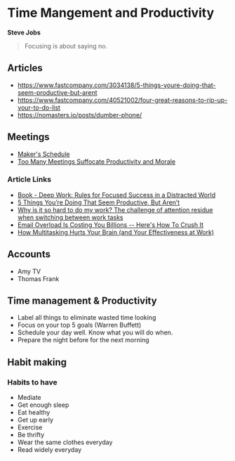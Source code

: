 # Time Mangement and Productivity

**Steve Jobs**
> Focusing is about saying no.

## Articles
- https://www.fastcompany.com/3034138/5-things-youre-doing-that-seem-productive-but-arent
- https://www.fastcompany.com/40521002/four-great-reasons-to-rip-up-your-to-do-list
- https://nomasters.io/posts/dumber-phone/

## Meetings
- [Maker's Schedule](http://paulgraham.com/makersschedule.html)
- [Too Many Meetings Suffocate Productivity and Morale](https://www.entrepreneur.com/article/304610)

### Article Links
- [Book - Deep Work: Rules for Focused Success in a Distracted World](https://www.amazon.com/Deep-Work-Focused-Success-Distracted/dp/1455586692)
- [5 Things You’re Doing That Seem Productive, But Aren’t](https://www.fastcompany.com/3034138/5-things-youre-doing-that-seem-productive-but-arent)
- [Why is it so hard to do my work? The challenge of attention residue when switching between work tasks](https://ideas.repec.org/a/eee/jobhdp/v109y2009i2p168-181.html)
- [Email Overload Is Costing You Billions -- Here's How To Crush It](https://www.forbes.com/sites/groupthink/2014/05/29/email-overload-is-costing-you-billions-heres-how-to-crush-it/)
- [How Multitasking Hurts Your Brain (and Your Effectiveness at Work)](https://www.forbes.com/sites/work-in-progress/2013/01/15/how-multitasking-hurts-your-brain-and-your-effectiveness-at-work)

## Accounts
- Amy TV
- Thomas Frank

## Time management & Productivity
- Label all things to eliminate wasted time looking
- Focus on your top 5 goals (Warren Buffett)
- Schedule your day well. Know what you will do when.
- Prepare the night before for the next morning

## Habit making

### Habits to have
- Mediate
- Get enough sleep
- Eat healthy
- Get up early
- Exercise
- Be thrifty
- Wear the same clothes everyday
- Read widely everyday
